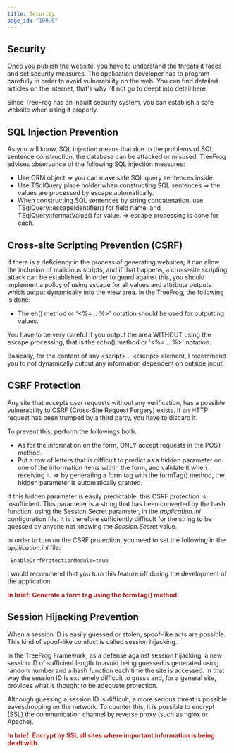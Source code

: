 ```yaml
---
title: Security
page_id: "100.0"
---
```


## Security

Once you publish the website, you have to understand the threats it faces and set security measures. The application developer has to program carefully in order to avoid vulnerability on the web. You can find detailed articles on the internet, that's why I'll not go to deept into detail here.

Since TreeFrog has an inbuilt security system, you can establish a safe website when using it properly.

## SQL Injection Prevention

As you will know, SQL injection means that due to the problems of SQL sentence construction, the database can be attacked or misused. TreeFrog advises observance of the following SQL injection measures:

* Use ORM object => you can make safe SQL query sentences inside.
* Use TSqlQuery place holder when constructing SQL sentences => the values are processed by escape automatically.
* When constructing SQL sentences by string concatenation, use TSqlQuery::escapeIdentifier() for field name, and TSqlQuery::formatValue() for value. => escape processing is done for each.
 
## Cross-site Scripting Prevention (CSRF)

If there is a deficiency in the process of generating websites, it can allow the inclusion of malicious scripts, and if that happens, a cross-site scripting attack can be established. In order to guard against this, you should implement a policy of using escape for all values and attribute outputs which output dynamically into the view area. In the TreeFrog, the following is done:

* The eh() method or '<%= .. %>' notation should be used for outputting values.

You have to be very careful if you output the area WITHOUT using the escape processing, that is the echo() method or '<%= .. %>' notation.

Basically, for the content of any \<script\> .. \</script\> element, I recommend you to not dynamically output any information dependent on outside input.
 
## CSRF Protection

Any site that accepts user requests without any verification, has a possible vulnerability to CSRF (Cross-Site Request Forgery) exists. If an HTTP request has been trumped by a third party, you have to discard it.
 
To prevent this, perform the followings both.

* As for the information on the form, ONLY accept requests in the POST method.
* Put a row of letters that is difficult to predict as a hidden parameter on one of the information items within the form, and validate it when receiving it. => by generating a form tag with the formTag() method, the hidden parameter is automatically granted.

If this hidden parameter is easily predictable, this CSRF protection is insufficient. This parameter is a string that has been converted by the hash function, using the Session.Secret parameter, in the *application.ini* configuration file. It is therefore sufficiently difficult for the string to be guessed by anyone not knowing the *Session.Secret* value.
 
In order to turn on the CSRF protection, you need to set the following in the *application.ini* file:

```
 EnableCsrfProtectionModule=true
```

I would recommend that you turn this feature off during the development of the application.

<span style="color: #b22222">**In brief: Generate a form tag using the formTag() method.** </span>
 
## Session Hijacking Prevention

When a session ID is easily guessed or stolen, spoof-like acts are possible. This kind of spoof-like conduct is called session hijacking.

In the TreeFrog Framework, as a defense against session hijacking, a new session ID of sufficient length to avoid being guessed is generated using random number and a hash function each time the site is accessed. In that way the session ID is extremely difficult to guess and, for a general site, provides what is thought to be adequate protection.

Although guessing a session ID is difficult, a more serious threat is possible eavesdropping on the network. To counter this, it is possible to encrypt (SSL) the communication channel by reverse proxy (such as nginx or Apache).

<span style="color: #b22222">**In brief: Encrypt by SSL all sites where important information is being dealt with.** </span>